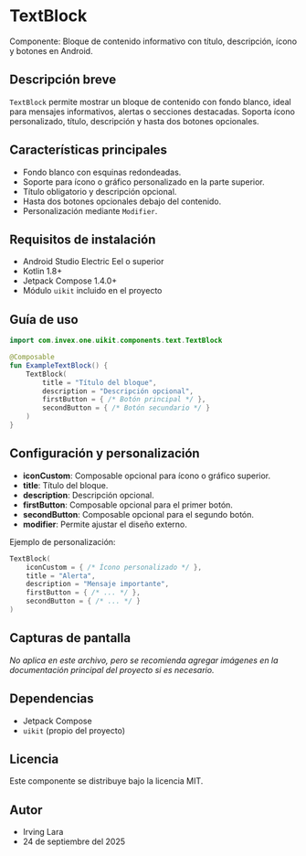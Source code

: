# TextBlock

Componente: Bloque de contenido informativo con título, descripción, ícono y botones en Android.

## Descripción breve
`TextBlock` permite mostrar un bloque de contenido con fondo blanco, ideal para mensajes informativos, alertas o secciones destacadas. Soporta ícono personalizado, título, descripción y hasta dos botones opcionales.

## Características principales
- Fondo blanco con esquinas redondeadas.
- Soporte para ícono o gráfico personalizado en la parte superior.
- Título obligatorio y descripción opcional.
- Hasta dos botones opcionales debajo del contenido.
- Personalización mediante `Modifier`.

## Requisitos de instalación
- Android Studio Electric Eel o superior
- Kotlin 1.8+
- Jetpack Compose 1.4.0+
- Módulo `uikit` incluido en el proyecto

## Guía de uso
```kotlin
import com.invex.one.uikit.components.text.TextBlock

@Composable
fun ExampleTextBlock() {
    TextBlock(
        title = "Título del bloque",
        description = "Descripción opcional",
        firstButton = { /* Botón principal */ },
        secondButton = { /* Botón secundario */ }
    )
}
```

## Configuración y personalización
- **iconCustom**: Composable opcional para ícono o gráfico superior.
- **title**: Título del bloque.
- **description**: Descripción opcional.
- **firstButton**: Composable opcional para el primer botón.
- **secondButton**: Composable opcional para el segundo botón.
- **modifier**: Permite ajustar el diseño externo.

Ejemplo de personalización:
```kotlin
TextBlock(
    iconCustom = { /* Ícono personalizado */ },
    title = "Alerta",
    description = "Mensaje importante",
    firstButton = { /* ... */ },
    secondButton = { /* ... */ }
)
```

## Capturas de pantalla
*No aplica en este archivo, pero se recomienda agregar imágenes en la documentación principal del proyecto si es necesario.*

## Dependencias
- Jetpack Compose
- `uikit` (propio del proyecto)

## Licencia
Este componente se distribuye bajo la licencia MIT.

## Autor
- Irving Lara
- 24 de septiembre del 2025

